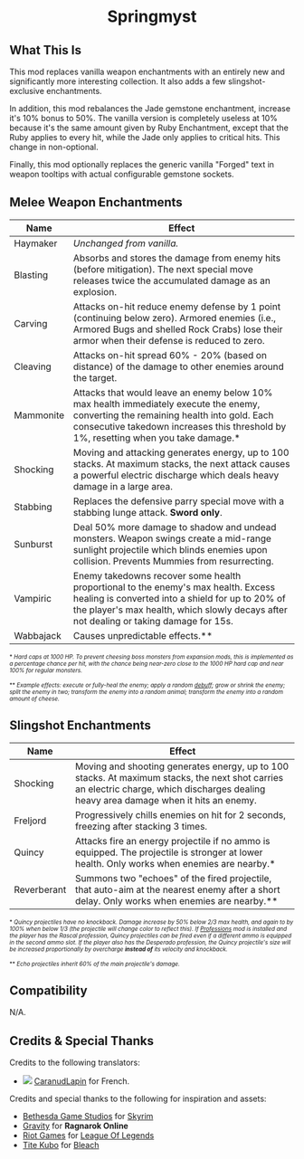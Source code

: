 ﻿<div align="center">

# Springmyst

</div>

## What This Is

This mod replaces vanilla weapon enchantments with an entirely new and significantly more interesting collection. It also adds a few slingshot-exclusive enchantments.

In addition, this mod rebalances the Jade gemstone enchantment, increase it's 10% bonus to 50%. The vanilla version is completely useless at 10% because it's the same amount given by Ruby Enchantment, except that the Ruby applies to every hit, while the Jade only applies to critical hits. This change in non-optional.

Finally, this mod optionally replaces the generic vanilla "Forged" text in weapon tooltips with actual configurable gemstone sockets.


## Melee Weapon Enchantments

| Name      | Effect |
| --------- | -------|
| Haymaker | *Unchanged from vanilla.* |
| Blasting | Absorbs and stores the damage from enemy hits (before mitigation). The next special move releases twice the accumulated damage as an explosion. |
| Carving | Attacks on-hit reduce enemy defense by 1 point (continuing below zero). Armored enemies (i.e., Armored Bugs and shelled Rock Crabs) lose their armor when their defense is reduced to zero. |
| Cleaving | Attacks on-hit spread 60% - 20% (based on distance) of the damage to other enemies around the target. |
| Mammonite | Attacks that would leave an enemy below 10% max health immediately execute the enemy, converting the remaining health into gold. Each consecutive takedown increases this threshold by 1%, resetting when you take damage.* |
| Shocking | Moving and attacking generates energy, up to 100 stacks. At maximum stacks, the next attack causes a powerful electric discharge which deals heavy damage in a large area. |
| Stabbing | Replaces the defensive parry special move with a stabbing lunge attack. **Sword only**.
| Sunburst | Deal 50% more damage to shadow and undead monsters. Weapon swings create a mid-range sunlight projectile which blinds enemies upon collision. Prevents Mummies from resurrecting. |
| Vampiric | Enemy takedowns recover some health proportional to the enemy's max health. Excess healing is converted into a shield for up to 20% of the player's max health, which slowly decays after not dealing or taking damage for 15s. |
| Wabbajack | Causes unpredictable effects.** |

<font size="1">

\* *Hard caps at 1000 HP. To prevent cheesing boss monsters from expansion mods, this is implemented as a percentage chance per hit, with the chance being near-zero close to the 1000 HP hard cap and near 100% for regular monsters.*

\** *Example effects: execute or fully-heal the enemy; apply a random [debuff](../Core); grow or shrink the enemy; split the enemy in two; transform the enemy into a random animal; transform the enemy into a random amount of cheese.*
</font>


## Slingshot Enchantments

| Name       | Effect |
| ---------- | -------|
| Shocking | Moving and shooting generates energy, up to 100 stacks. At maximum stacks, the next shot carries an electric charge, which discharges dealing heavy area damage when it hits an enemy. |
| Freljord | Progressively chills enemies on hit for 2 seconds, freezing after stacking 3 times. |
| Quincy | Attacks fire an energy projectile if no ammo is equipped. The projectile is stronger at lower health. Only works when enemies are nearby.* |
| Reverberant | Summons two "echoes" of the fired projectile, that auto-aim at the nearest enemy after a short delay. Only works when enemies are nearby.** |

<font size="1">

\* *Quincy projectiles have no knockback. Damage increase by 50% below 2/3 max health, and again to by 100% when below 1/3 (the projectile will change color to reflect this). If [Professions](../Professions) mod is installed and the player has the Rascal profession, Quincy projectiles can be fired even if a different ammo is equipped in the second ammo slot. If the player also has the Desperado profession, the Quincy projectile's size will be increased proportionally by overcharge **instead  of** its velocity and knockback.*

\** *Echo projectiles inherit 60% of the main projectile's damage.*
</font>


## Compatibility

N/A.


## Credits & Special Thanks

Credits to the following translators:
- ![](https://i.imgur.com/ezVo9Fb.png) [CaranudLapin](https://github.com/CaranudLapin) for French.

Credits and special thanks to the following for inspiration and assets:
- [Bethesda Game Studios](https://www.bethesdagamestudios.com/)﻿ for [Skyrim](https://elderscrolls.bethesda.net/en)
- [Gravity](https://ro.gnjoy.com/index.asp)﻿ for **Ragnarok Online**
- [Riot Games](https://www.riotgames.com/en)﻿ for [League Of Legends](https://www.leagueoflegends.com/en-us/)﻿
- [Tite Kubo](https://en.wikipedia.org/wiki/Tite_Kubo) for [Bleach](https://www.crunchyroll.com/series/G63VGG2NY/bleach)﻿
